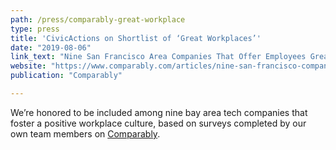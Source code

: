 ```yaml
---
path: /press/comparably-great-workplace
type: press
title: 'CivicActions on Shortlist of ‘Great Workplaces’'
date: "2019-08-06"
link_text: "Nine San Francisco Area Companies That Offer Employees Great Workplace Environments"
website: "https://www.comparably.com/articles/nine-san-francisco-companies-that-offer-employees-great-workplace-environments/"
publication: "Comparably"

---
```


We’re honored to be included among nine bay area tech companies that foster a positive workplace culture, based on surveys completed by our own team members on [Comparably](https://www.comparably.com/).
